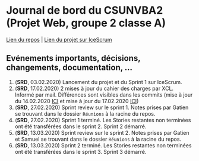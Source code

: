 # Journal de bord du CSUNVBA2 (Projet Web, groupe 2 classe A)
[Lien du repos](https://github.com/samuelroland/CSUNVBA2) | [Lien du projet sur IceScrum](https://cloud.icescrum.com/p/CSUNVBA2/)
## Evénements importants, décisions, changements, documentation, ...

1. (__SRD__, 03.02.2020) Lancement du projet et du Sprint 1 sur IceScrum.
1. (__SRD__, 17.02.2020) 2 mises à jour du cahier des charges par XCL. Informé par mail. Différences sont visibles dans les commits (mise à jour du 14.02.2020  [ICI](https://github.com/CPNV-INFO/CSUNVB/commit/e3ac0c218e56d3a5d2de9a41320b5f6908e85986#diff-04c6e90faac2675aa89e2176d2eec7d8) et mise à jour du 17.02.2020 [ICI](https://github.com/CPNV-INFO/CSUNVB/commit/ae72415fa7c59278b3c3229d3b46f51fd50fdf7f#diff-04c6e90faac2675aa89e2176d2eec7d8))
1. (__SRD__, 27.02.2020) Sprint review sur le sprint 1. Notes prises par Gatien se trouvant dans le dossier `Réunions` à  la racine du repos.
1. (__SRD__, 27.02.2020) Sprint 1 terminé. Les Stories restantes non terminées ont été transférées dans le sprint 2. Sprint 2 démarré.
1. (__SRD__, 13.03.2020) Sprint review sur le sprint 2. Notes prises par Gatien et Samuel se trouvant dans le dossier `Réunions` à  la racine du repos.
1. (__SRD__, 13.03.2020) Sprint 2 terminé. Les Stories restantes non terminées ont été transférées dans le sprint 3. Sprint 3 démarré.